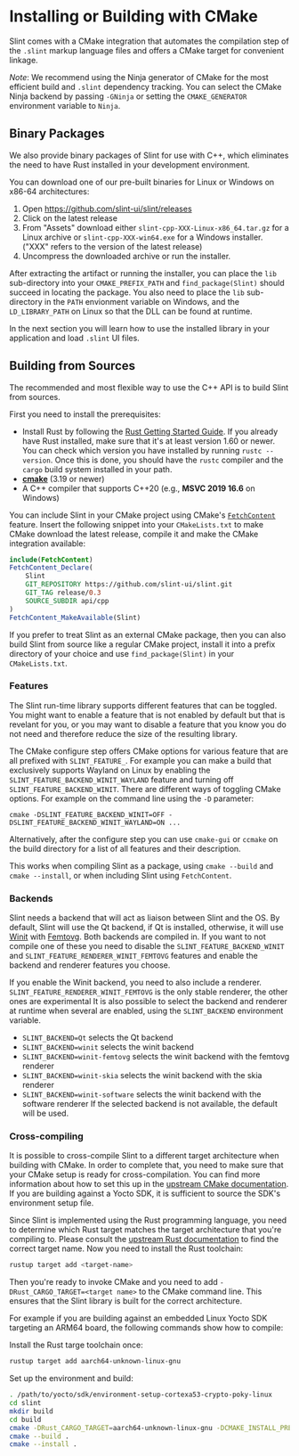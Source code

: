 # Installing or Building with CMake

Slint comes with a CMake integration that automates the compilation step of the `.slint` markup language files and
offers a CMake target for convenient linkage.

*Note*: We recommend using the Ninja generator of CMake for the most efficient build and `.slint` dependency tracking.
You can select the CMake Ninja backend by passing `-GNinja` or setting the `CMAKE_GENERATOR` environment variable to `Ninja`.

## Binary Packages

We also provide binary packages of Slint for use with C++, which eliminates the need to have Rust installed in your development environment.

You can download one of our pre-built binaries for Linux or Windows on x86-64 architectures:

1. Open <https://github.com/slint-ui/slint/releases>
2. Click on the latest release
3. From "Assets" download either `slint-cpp-XXX-Linux-x86_64.tar.gz` for a Linux archive
   or `slint-cpp-XXX-win64.exe` for a Windows installer. ("XXX" refers to the version of the latest release)
4. Uncompress the downloaded archive or run the installer.

After extracting the artifact or running the installer, you can place the `lib` sub-directory into your `CMAKE_PREFIX_PATH` and `find_package(Slint)` should succeed in locating the package. 
You also need to place the `lib` sub-directory in the `PATH` envionment variable on Windows, and the `LD_LIBRARY_PATH` on Linux so that
the DLL can be found at runtime.

In the next section you will learn how to use the installed library in your application
and load `.slint` UI files.

## Building from Sources

The recommended and most flexible way to use the C++ API is to build Slint from sources.

First you need to install the prerequisites:

* Install Rust by following the [Rust Getting Started Guide](https://www.rust-lang.org/learn/get-started). If you already
  have Rust installed, make sure that it's at least version 1.60 or newer. You can check which version you have installed
  by running `rustc --version`. Once this is done, you should have the ```rustc``` compiler and the ```cargo``` build system installed in your path.
* **[cmake](https://cmake.org/download/)** (3.19 or newer)
* A C++ compiler that supports C++20 (e.g., **MSVC 2019 16.6** on Windows)

You can include Slint in your CMake project using CMake's [`FetchContent`](https://cmake.org/cmake/help/latest/module/FetchContent.html) feature.
Insert the following snippet into your `CMakeLists.txt` to make CMake download the latest release, compile it and make the CMake integration available:

```cmake
include(FetchContent)
FetchContent_Declare(
    Slint
    GIT_REPOSITORY https://github.com/slint-ui/slint.git
    GIT_TAG release/0.3
    SOURCE_SUBDIR api/cpp
)
FetchContent_MakeAvailable(Slint)
```

If you prefer to treat Slint as an external CMake package, then you can also build Slint from source like a regular
CMake project, install it into a prefix directory of your choice and use `find_package(Slint)` in your `CMakeLists.txt`.

### Features

The Slint run-time library supports different features that can be toggled. You might want to enable a feature that is
not enabled by default but that is revelant for you, or you may want to disable a feature that you know you do not need and
therefore reduce the size of the resulting library.

The CMake configure step offers CMake options for various feature that are all prefixed with `SLINT_FEATURE_`. For example
you can make a build that exclusively supports Wayland on Linux by enabling the `SLINT_FEATURE_BACKEND_WINIT_WAYLAND` feature and turning
off `SLINT_FEATURE_BACKEND_WINIT`. There are different ways of toggling CMake options. For example on the command line using the `-D` parameter:

   `cmake -DSLINT_FEATURE_BACKEND_WINIT=OFF -DSLINT_FEATURE_BACKEND_WINIT_WAYLAND=ON ...`

Alternatively, after the configure step you can use `cmake-gui` or `ccmake` on the build directory for a list of all features
and their description.

This works when compiling Slint as a package, using `cmake --build` and `cmake --install`, or when including Slint
using `FetchContent`.

### Backends

Slint needs a backend that will act as liaison between Slint and the OS.
By default, Slint will use the Qt backend, if Qt is installed, otherwise, it
will use [Winit](https://crates.io/crates/winit) with [Femtovg](https://crates.io/crates/femtovg).
Both backends are compiled in. If you want to not compile one of these you need
to disable the `SLINT_FEATURE_BACKEND_WINIT` and `SLINT_FEATURE_RENDERER_WINIT_FEMTOVG` features and enable
the backend and renderer features you choose.

If you enable the Winit backend, you need to also include a renderer.
`SLINT_FEATURE_RENDERER_WINIT_FEMTOVG` is the only stable renderer, the other ones are experimental
It is also possible to select the backend and renderer at runtime when several
are enabled, using the `SLINT_BACKEND`  environment variable.
 * `SLINT_BACKEND=Qt` selects the Qt backend
 * `SLINT_BACKEND=winit` selects the winit backend
 * `SLINT_BACKEND=winit-femtovg` selects the winit backend with the femtovg renderer
 * `SLINT_BACKEND=winit-skia` selects the winit backend with the skia renderer
 * `SLINT_BACKEND=winit-software` selects the winit backend with the software renderer
If the selected backend is not available, the default will be used.

### Cross-compiling

It is possible to cross-compile Slint to a different target architecture when building with CMake. In order to complete
that, you need to make sure that your CMake setup is ready for cross-compilation. You can find more information about
how to set this up in the [upstream CMake documentation](https://cmake.org/cmake/help/latest/manual/cmake-toolchains.7.html#cross-compiling).
If you are building against a Yocto SDK, it is sufficient to source the SDK's environment setup file.

Since Slint is implemented using the Rust programming language, you need to determine which Rust target
matches the target architecture that you're compiling to. Please consult the [upstream Rust documentation](https://doc.rust-lang.org/nightly/rustc/platform-support.html) to find the correct target name. Now you need to install the Rust toolchain:

```sh
rustup target add <target-name>
```

Then you're ready to invoke CMake and you need to add `-DRust_CARGO_TARGET=<target name>` to the CMake command line.
This ensures that the Slint library is built for the correct architecture.

For example if you are building against an embedded Linux Yocto SDK targeting an ARM64 board, the following commands
show how to compile:

Install the Rust targe toolchain once:

<!-- cSpell:disable -->
```sh
rustup target add aarch64-unknown-linux-gnu
```
<!-- cSpell:enable -->

Set up the environment and build:

<!-- cSpell:disable -->
```sh
. /path/to/yocto/sdk/environment-setup-cortexa53-crypto-poky-linux
cd slint
mkdir build
cd build
cmake -DRust_CARGO_TARGET=aarch64-unknown-linux-gnu -DCMAKE_INSTALL_PREFIX=/slint/install/path ..
cmake --build .
cmake --install .
```

